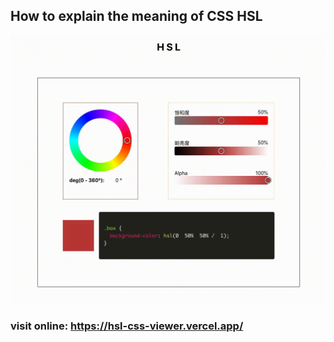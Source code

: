 ## How to explain the meaning of CSS HSL

![hsl](./hsl.gif)

### visit online: https://hsl-css-viewer.vercel.app/
